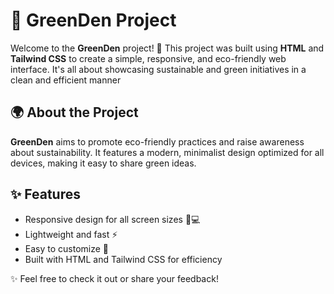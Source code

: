 # 🌿 GreenDen Project

Welcome to the **GreenDen** project! 🌱 This project was built using **HTML** and **Tailwind CSS** to create a simple, responsive, and eco-friendly web interface. It's all about showcasing sustainable and green initiatives in a clean and efficient manner

## 🌍 About the Project

**GreenDen** aims to promote eco-friendly practices and raise awareness about sustainability. It features a modern, minimalist design optimized for all devices, making it easy to share green ideas.

## ✨ Features
- Responsive design for all screen sizes 📱💻
- Lightweight and fast ⚡
- Easy to customize 🎨
- Built with HTML and Tailwind CSS for efficiency

✨ Feel free to check it out  or share your feedback!


